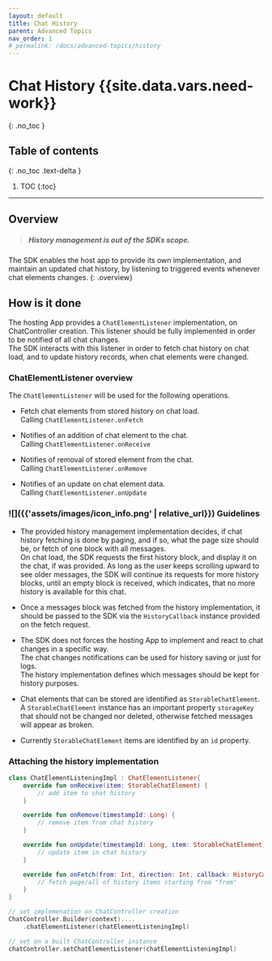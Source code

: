 ```yaml
---
layout: default
title: Chat History
parent: Advanced Topics
nav_order: 1
# permalink: /docs/advanced-topics/history
---
```


# Chat History {{site.data.vars.need-work}}
{: .no_toc }

## Table of contents
{: .no_toc .text-delta }

1. TOC
{:toc}

---

## Overview
> ##### History management is out of the SDKs scope.  

The SDK enables the host app to provide its own implementation, and maintain an updated chat history, by listening to triggered events whenever chat elements changes.
{: .overview}

## How is it done
The hosting App provides a `ChatElementListener` implementation, on ChatController creation. This listener should be fully implemented in order to be notified of all chat changes.   
The SDK interacts with this listener in order to fetch chat history on chat load, and to update history records, when chat elements were changed.

### ChatElementListener overview
The `ChatElementListener` will be used for the following operations.
- Fetch chat elements from stored history on chat load.   
Calling `ChatElementListener.onFetch`

- Notifies of an addition of chat element to the chat.  
Calling `ChatElementListener.onReceive`

- Notifies of removal of stored element from the chat.   
Calling `ChatElementListener.onRemove`

- Notifies of an update on chat element data.  
Calling `ChatElementListener.onUpdate`

### ![]({{'assets/images/icon_info.png' | relative_url}}) Guidelines
- The provided history management implementation decides, if chat history fetching is done by paging, and if so, what the page size should be, or fetch of one block with all messages.  
On chat load,  the SDK requests the first history block, and display it on the chat, if was provided. As long as the user keeps scrolling upward to see older messages, the SDK will continue its requests for more history blocks, until an empty block is received, which indicates, that no more history is available for this chat.

- Once a messages block was fetched from the history implementation, it should be passed to the SDK via the `HistoryCallback` instance provided on the fetch request.

- The SDK does not forces the hosting App to implement and react to chat changes in a specific way.  
The chat changes notifications can be used for history saving or just for logs.  
The history implementation defines which messages should be kept for history purposes.

- Chat elements that can be stored are identified as `StorableChatElement`.   
A `StorableChatElement` instance has an important property `storageKey` that should not be changed nor deleted, otherwise fetched messages will appear as broken.   

- Currently `StorableChatElement` items are identified by an `id` property.


### Attaching the history implementation 
```kotlin
class ChatElementListeningImpl : ChatElementListener{
    override fun onReceive(item: StorableChatElement) {
        // add item to chat history
    }

    override fun onRemove(timestampId: Long) {
        // remove item from chat history
    }

    override fun onUpdate(timestampId: Long, item: StorableChatElement) {
        // update item in chat history
    }

    override fun onFetch(from: Int, direction: Int, callback: HistoryCallback?) {
        // fetch page/all of history items starting from "from"
    }
}

// set implemenation on ChatController creation
ChatController.Builder(context)....
    .chatElementListener(chatElementListeningImpl)

// set on a built ChatController instance
chatController.setChatElementListener(chatElementListeningImpl)
```

























